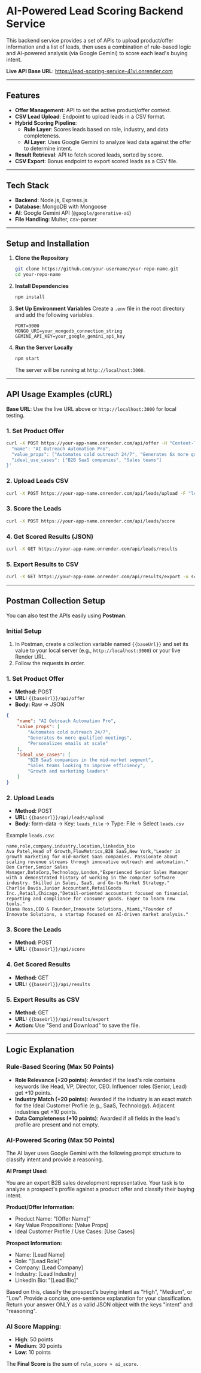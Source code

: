 
# AI-Powered Lead Scoring Backend Service

This backend service provides a set of APIs to upload product/offer information and a list of leads, then uses a combination of rule-based logic and AI-powered analysis (via Google Gemini) to score each lead's buying intent.

**Live API Base URL**: https://lead-scoring-service-41vi.onrender.com

---

## Features

- **Offer Management**: API to set the active product/offer context.
- **CSV Lead Upload**: Endpoint to upload leads in a CSV format.
- **Hybrid Scoring Pipeline**:
    - **Rule Layer**: Scores leads based on role, industry, and data completeness.
    - **AI Layer**: Uses Google Gemini to analyze lead data against the offer to determine intent.
- **Result Retrieval**: API to fetch scored leads, sorted by score.
- **CSV Export**: Bonus endpoint to export scored leads as a CSV file.

---

## Tech Stack

- **Backend**: Node.js, Express.js
- **Database**: MongoDB with Mongoose
- **AI**: Google Gemini API (`@google/generative-ai`)
- **File Handling**: Multer, csv-parser

---

## Setup and Installation

1. **Clone the Repository**
    ```bash
    git clone https://github.com/your-username/your-repo-name.git
    cd your-repo-name
    ```

2. **Install Dependencies**
    ```bash
    npm install
    ```

3. **Set Up Environment Variables**
    Create a `.env` file in the root directory and add the following variables.

    ```
    PORT=3000
    MONGO_URI=your_mongodb_connection_string
    GEMINI_API_KEY=your_google_gemini_api_key
    ```

4. **Run the Server Locally**
    ```bash
    npm start
    ```
    The server will be running at `http://localhost:3000`.

---

## API Usage Examples (cURL)

**Base URL**: Use the live URL above or `http://localhost:3000` for local testing.

### 1. Set Product Offer
```bash
curl -X POST https://your-app-name.onrender.com/api/offer -H "Content-Type: application/json" -d '{
  "name": "AI Outreach Automation Pro",
  "value_props": ["Automates cold outreach 24/7", "Generates 6x more qualified meetings"],
  "ideal_use_cases": ["B2B SaaS companies", "Sales teams"]
}'
```

### 2. Upload Leads CSV
```bash
curl -X POST https://your-app-name.onrender.com/api/leads/upload -F "leads_file=@/path/to/your/leads.csv"
```

### 3. Score the Leads
```bash
curl -X POST https://your-app-name.onrender.com/api/leads/score
```

### 4. Get Scored Results (JSON)
```bash
curl -X GET https://your-app-name.onrender.com/api/leads/results
```

### 5. Export Results to CSV
```bash
curl -X GET https://your-app-name.onrender.com/api/results/export -o scored_leads.csv
```

---

## Postman Collection Setup

You can also test the APIs easily using **Postman**.  

### **Initial Setup**
1. In Postman, create a collection variable named `{{baseUrl}}` and set its value to your local server (e.g., `http://localhost:3000`) or your live Render URL.
2. Follow the requests in order.

### **1. Set Product Offer**
- **Method:** POST  
- **URL:** `{{baseUrl}}/api/offer`  
- **Body:** Raw → JSON  
```json
{
    "name": "AI Outreach Automation Pro",
    "value_props": [
        "Automates cold outreach 24/7",
        "Generates 6x more qualified meetings",
        "Personalizes emails at scale"
    ],
    "ideal_use_cases": [
        "B2B SaaS companies in the mid-market segment",
        "Sales teams looking to improve efficiency",
        "Growth and marketing leaders"
    ]
}
```

### **2. Upload Leads**
- **Method:** POST  
- **URL:** `{{baseUrl}}/api/leads/upload`  
- **Body:** form-data → Key: `leads_file` → Type: File → Select `leads.csv`

Example `leads.csv`:
```csv
name,role,company,industry,location,linkedin_bio
Ava Patel,Head of Growth,FlowMetrics,B2B SaaS,New York,"Leader in growth marketing for mid-market SaaS companies. Passionate about scaling revenue streams through innovative outreach and automation."
Ben Carter,Senior Sales Manager,DataCorp,Technology,London,"Experienced Senior Sales Manager with a demonstrated history of working in the computer software industry. Skilled in Sales, SaaS, and Go-to-Market Strategy."
Charlie Davis,Junior Accountant,RetailGoods Inc.,Retail,Chicago,"Detail-oriented accountant focused on financial reporting and compliance for consumer goods. Eager to learn new tools."
Diana Ross,CEO & Founder,Innovate Solutions,,Miami,"Founder of Innovate Solutions, a startup focused on AI-driven market analysis."
```

### **3. Score the Leads**
- **Method:** POST  
- **URL:** `{{baseUrl}}/api/score`  

### **4. Get Scored Results**
- **Method:** GET  
- **URL:** `{{baseUrl}}/api/results`  

### **5. Export Results as CSV**
- **Method:** GET  
- **URL:** `{{baseUrl}}/api/results/export`  
- **Action:** Use "Send and Download" to save the file.

---

## Logic Explanation

### Rule-Based Scoring (Max 50 Points)

- **Role Relevance (+20 points)**: Awarded if the lead's role contains keywords like Head, VP, Director, CEO. Influencer roles (Senior, Lead) get +10 points.
- **Industry Match (+20 points)**: Awarded if the industry is an exact match for the Ideal Customer Profile (e.g., SaaS, Technology). Adjacent industries get +10 points.
- **Data Completeness (+10 points)**: Awarded if all fields in the lead's profile are present and not empty.

### AI-Powered Scoring (Max 50 Points)

The AI layer uses Google Gemini with the following prompt structure to classify intent and provide a reasoning.

**AI Prompt Used:**

You are an expert B2B sales development representative. Your task is to analyze a prospect's profile against a product offer and classify their buying intent.

**Product/Offer Information:**
- Product Name: "[Offer Name]"
- Key Value Propositions: [Value Props]
- Ideal Customer Profile / Use Cases: [Use Cases]

**Prospect Information:**
- Name: [Lead Name]
- Role: "[Lead Role]"
- Company: [Lead Company]
- Industry: [Lead Industry]
- LinkedIn Bio: "[Lead Bio]"

Based on this, classify the prospect's buying intent as "High", "Medium", or "Low". Provide a concise, one-sentence explanation for your classification.
Return your answer ONLY as a valid JSON object with the keys "intent" and "reasoning".

### AI Score Mapping:
- **High**: 50 points
- **Medium**: 30 points
- **Low**: 10 points

The **Final Score** is the sum of `rule_score + ai_score`.
